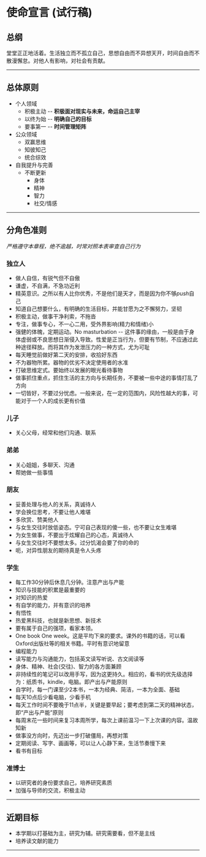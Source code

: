 # 使命宣言 (试行稿)

## 总纲

堂堂正正地活着。生活独立而不孤立自己，思想自由而不异想天开，时间自由而不散漫懈怠。对他人有影响，对社会有贡献。

---

## 总体原则

- 个人领域
  - 积极主动 -- **积极面对现实与未来，命运自己主宰**
  - 以终为始 -- **明确自己的目标**
  - 要事第一 -- **时间管理矩阵**
- 公众领域
  - 双赢思维
  - 知彼知己
  - 统合综效
- 自我提升与完善
  - 不断更新 
    - 身体
    - 精神
    - 智力
    - 社交/情感

---



## 分角色准则

*严格遵守本章程，绝不逾越，时常对照本表审查自己行为*

### 独立人
- 做人自信，有锐气但不自傲
- 谦虚，不自满，不急功近利
- 精英意识。之所以有人比你优秀，不是他们是天才，而是因为你不够*push*自己
- 知道自己想要什么，有明确的生活目标，并能甘愿为之不懈努力，坚韧
- 积极主动，做事干净利索，不拖沓
- 专注，做事专心，不一心二用，受外界影响(精力和情绪)小
- 强健的体魄，定期运动。No masturbation -- 这件事的缘由，一般是由于身体虚弱或不良思想日渐侵入导致。性爱是正当行为，但要有节制，不应通过此种途径释放。而将其作为发泄压力的一种方式，尤为可耻
- 每天睡觉前做好第二天的安排，收拾好东西
- 不为器物所累。器物的优劣不决定使用者的水准 
- 打破思维定式。要始终以发展的眼光看待事物
- 做事抓住重点，抓住生活的主方向与长期任务，不要被一些中途的事情打乱了方向
- 一切皆好，不要过分忧虑。一般来说，在一定的范围内，风险性越大的事，可能对于一个人的成长更有价值
### 儿子
- 关心父母，经常和他们沟通、联系
### 弟弟
- 关心姐姐，多聊天、沟通
- 帮她做一些事情
### 朋友
- 妥善处理与他人的关系，真诚待人
- 学会换位思考，不要让他人难堪
- 多欣赏、赞美他人
- 与女生交往时放低姿态。宁可自己表现的傻一些，也不要让女生难堪
- 为女生做事，不要出于炫耀自己的心态，真诚待人
- 与女生交往时不要想太多。过分饥渴会要了你的命的
- 呃，对异性朋友的期待真是令人头疼
### 学生
- 每工作30分钟后休息几分钟。注意产出与产能
- 知识与技能的积累是最重要的
- 对知识的热爱
- 有自学的能力，并有意识的培养
- 有悟性
- 热爱黑科技，也就是新思想、新技术
- 要有属于自己的强项，看家本领。
- One book One week。这是平均下来的要求。课外的书籍的话，可以看Oxford出版社等的相关书籍。平时有意识地留意
- 编程能力
- 读写能力与沟通能力，包括英文读写听说、古文阅读等
- 身体、精神、社会(交往)、智力的各方面兼顾
- 非持续性的笔记可以改用手写，因为这更持久。相应的，看书的优先级选择为：纸质书，kindle，电脑。即产出与产能原则
- 自学时，每一门课至少2本书，一本为经典、简洁，一本为全面、基础
- 每天10点后少看电脑，少看手机
- 每天工作时间不要晚于11点半，关键是要早起；要考虑到第二天的精神状态，即“产出与产能”原则
- 每周末花一些时间来复习本周所学，每次上课前温习一下上次课的内容。温故知新
- 做事没方向时，先迈出一步打破僵局，再想对策
- 定期阅读、写字、画画等，可以让人心静下来，生活节奏慢下来
- 看书有目标

###  准博士

- 以研究者的身份要求自己，培养研究素质
- 加强与导师的交流，积极主动

---

## 近期目标
- 本学期以打基础为主，研究为辅。研究需要看，但不是主线 
- 培养读文献的能力

---

